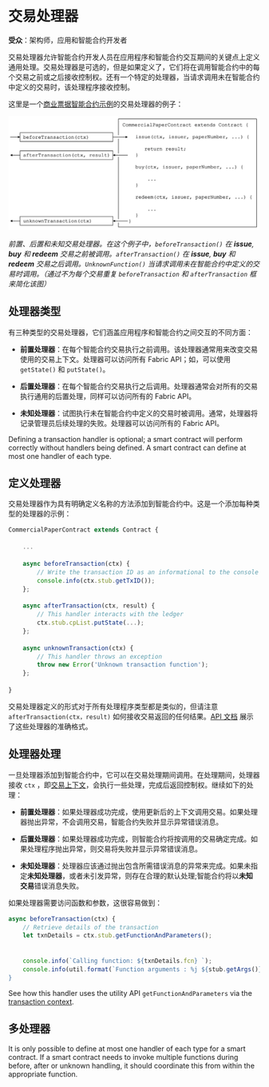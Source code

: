 # 交易处理器

**受众**：架构师，应用和智能合约开发者

交易处理器允许智能合约开发人员在应用程序和智能合约交互期间的关键点上定义通用处理。交易处理器是可选的，但是如果定义了，它们将在调用智能合约中的每个交易之前或之后接收控制权。还有一个特定的处理器，当请求调用未在智能合约中定义的交易时，该处理程序接收控制。

这里是一个[商业票据智能合约示例](./smartcontract.html)的交易处理器的例子：

![develop.transactionhandler](./develop.diagram.2.png)

*前置、后置和未知交易处理器。在这个例子中，`beforeTransaction()` 在 **issue**, **buy** 和 **redeem** 交易之前被调用。`afterTransaction()` 在 **issue**, **buy** 和 **redeem** 交易之后调用。`UnknownFunction()` 当请求调用未在智能合约中定义的交易时调用。（通过不为每个交易重复 `beforeTransaction` 和 `afterTransaction` 框来简化该图）*

## 处理器类型

有三种类型的交易处理器，它们涵盖应用程序和智能合约之间交互的不同方面：

  * **前置处理器**：在每个智能合约交易执行之前调用。该处理器通常用来改变交易使用的交易上下文。处理器可以访问所有 Fabric API；如，可以使用 `getState()` 和 `putState()`。

  * **后置处理器**：在每个智能合约交易执行之后调用。处理器通常会对所有的交易执行通用的后置处理，同样可以访问所有的 Fabric API。

  * **未知处理器**：试图执行未在智能合约中定义的交易时被调用。通常，处理器将记录管理员后续处理的失败。处理器可以访问所有的 Fabric API。

Defining a transaction handler is optional; a smart contract will perform
correctly without handlers being defined. A smart contract can define at most
one handler of each type.

## 定义处理器

交易处理器作为具有明确定义名称的方法添加到智能合约中。这是一个添加每种类型的处理器的示例：

```JavaScript
CommercialPaperContract extends Contract {

    ...

    async beforeTransaction(ctx) {
        // Write the transaction ID as an informational to the console
        console.info(ctx.stub.getTxID());
    };

    async afterTransaction(ctx, result) {
        // This handler interacts with the ledger
        ctx.stub.cpList.putState(...);
    };

    async unknownTransaction(ctx) {
        // This handler throws an exception
        throw new Error('Unknown transaction function');
    };

}
```

交易处理器定义的形式对于所有处理程序类型都是类似的，但请注意 `afterTransaction(ctx，result)` 如何接收交易返回的任何结果。[API 文档](https://hyperledger.github.io/fabric-chaincode-node/{BRANCH}/api/fabric-contract-api.Contract.html) 展示了这些处理器的准确格式。

## 处理器处理

一旦处理器添加到智能合约中，它可以在交易处理期间调用。在处理期间，处理器接收 `ctx` ，即[交易上下文](./transationcontext.md)，会执行一些处理，完成后返回控制权。继续如下的处理：

* **前置处理器**：如果处理器成功完成，使用更新后的上下文调用交易。如果处理器抛出异常，不会调用交易，智能合约失败并显示异常错误消息。

* **后置处理器**：如果处理器成功完成，则智能合约将按调用的交易确定完成。如果处理程序抛出异常，则交易将失败并显示异常错误消息。

* **未知处理器**：处理器应该通过抛出包含所需错误消息的异常来完成。如果未指定**未知处理器**，或者未引发异常，则存在合理的默认处理;智能合约将以**未知交易**错误消息失败。

如果处理器需要访问函数和参数，这很容易做到：

```JavaScript
async beforeTransaction(ctx) {
    // Retrieve details of the transaction
    let txnDetails = ctx.stub.getFunctionAndParameters();


    console.info(`Calling function: ${txnDetails.fcn} `);
    console.info(util.format(`Function arguments : %j ${stub.getArgs()} ``);
}
```

See how this handler uses the utility API `getFunctionAndParameters` via the
[transaction context](./transactioncontext.html#stub).

## 多处理器

It is only possible to define at most one handler of each type for a smart
contract. If a smart contract needs to invoke multiple functions during before,
after or unknown handling, it should coordinate this from within the appropriate
function.